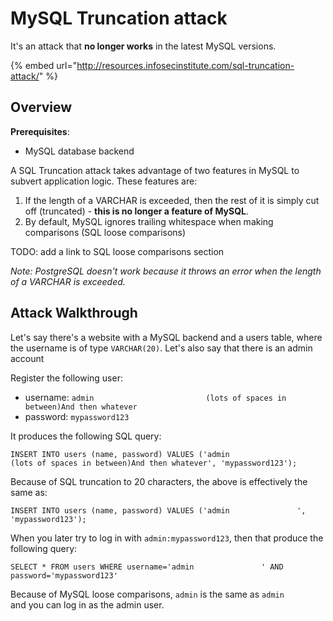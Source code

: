# MySQL Truncation attack

It's an attack that **no longer works** in the latest MySQL versions.

{% embed url="http://resources.infosecinstitute.com/sql-truncation-attack/" %}

## Overview

**Prerequisites**:

* MySQL database backend 

A SQL Truncation attack takes advantage of two features in MySQL to subvert application logic. These features are:

1) If the length of a VARCHAR is exceeded, then the rest of it is simply cut off (truncated) - **this is no longer a feature of MySQL**.
2) By default, MySQL ignores trailing whitespace when making comparisons (SQL loose comparisons)

TODO: add a link to SQL loose comparisons section

_Note: PostgreSQL doesn't work because it throws an error when the length of a VARCHAR is exceeded._

## Attack Walkthrough

Let's say there's a website with a MySQL backend and a users table, where the username is of type `VARCHAR(20)`. Let's also say that there is an admin account 


Register the following user:

* username: `admin                         (lots of spaces in between)And then whatever`
* password: `mypassword123`

It produces the following SQL query:

```
INSERT INTO users (name, password) VALUES ('admin                         (lots of spaces in between)And then whatever', 'mypassword123');
``` 

Because of SQL truncation to 20 characters, the above is effectively the same as:

```
INSERT INTO users (name, password) VALUES ('admin               ', 'mypassword123');
``` 

When you later try to log in with `admin:mypassword123`, then that produce the following query:

```
SELECT * FROM users WHERE username='admin               ' AND password='mypassword123' 
```

Because of MySQL loose comparisons, `admin` is the same as `admin               ` and you can log in as the admin user.




